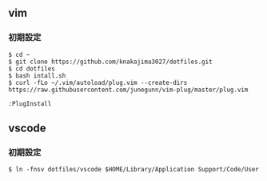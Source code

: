## vim
### 初期設定  
```shell
$ cd ~  
$ git clone https://github.com/knakajima3027/dotfiles.git  
$ cd dotfiles  
$ bash intall.sh  
$ curl -fLo ~/.vim/autoload/plug.vim --create-dirs https://raw.githubusercontent.com/junegunn/vim-plug/master/plug.vim
```  
`:PlugInstall`   

## vscode  
### 初期設定  
```shell
$ ln -fnsv dotfiles/vscode $HOME/Library/Application Support/Code/User  
```